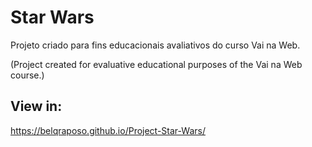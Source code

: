 # Star Wars
  <p> Projeto criado para fins educacionais avaliativos do curso Vai na Web.</p>
  <p> (Project created for evaluative educational purposes of the Vai na Web course.)<p>
  
##

## View in:
https://belqraposo.github.io/Project-Star-Wars/
